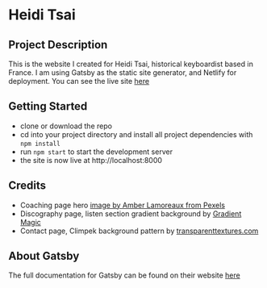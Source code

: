 # Heidi Tsai

## Project Description

This is the website I created for Heidi Tsai, historical keyboardist based in France. I am using Gatsby as the static site generator, and Netlify for deployment. You can see the live site [here](https://heiditsai.netlify.app)

## Getting Started

- clone or download the repo
- cd into your project directory and install all project dependencies with `npm install`
- run `npm start` to start the development server
- the site is now live at http://localhost:8000

## Credits

- Coaching page hero [image by Amber Lamoreaux from Pexels](https://www.pexels.com/photo/multicolored-abstract-art-2062637/)
- Discography page, listen section gradient background by [Gradient Magic](https://gradientmagic.com)
- Contact page, Climpek background pattern by [transparenttextures.com](https://transparenttextures.com)

## About Gatsby

The full documentation for Gatsby can be found on their website [here](https://www.gatsbyjs.org)
